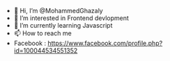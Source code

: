 - 👋 Hi, I’m @MohammedGhazaly
- 👀 I’m interested in Frontend devlopment
- 🌱 I’m currently learning Javascript
- 📫 How to reach me 
- Facebook : https://www.facebook.com/profile.php?id=100044534551352

<!---
MohammedGhazaly/MohammedGhazaly is a ✨ special ✨ repository because its `README.md` (this file) appears on your GitHub profile.
You can click the Preview link to take a look at your changes.
--->
